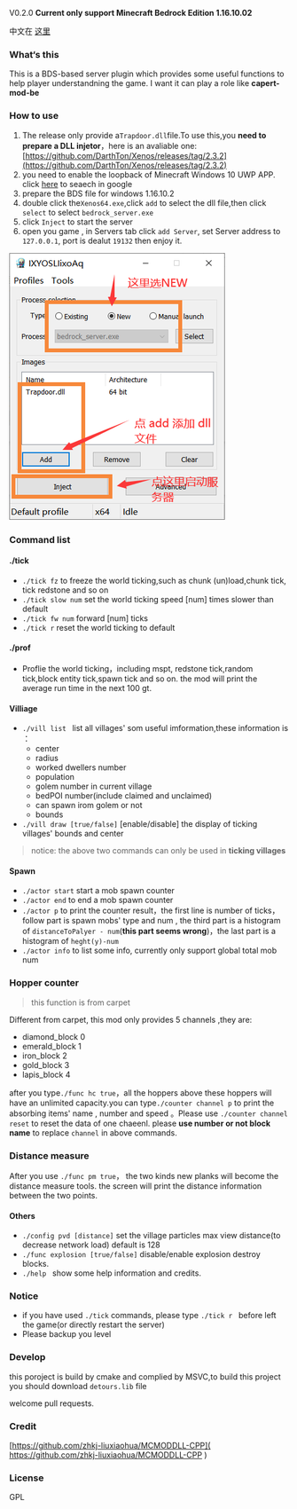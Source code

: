 V0.2.0 **Current only support Minecraft Bedrock Edition 1.16.10.02**

 中文在  [这里](https://github.com/hhhxiao/TrapDoor/blob/master/README-zh.md)

### What‘s this
This is a BDS-based server plugin which provides some useful functions to help player understandning the game. I want it can play a role like **capert-mod-be**
### How to use
1. The release only provide a`Trapdoor.dll`file.To use this,you **need to prepare a DLL injetor**，here is an avaliable one: [https://github.com/DarthTon/Xenos/releases/tag/2.3.2](https://github.com/DarthTon/Xenos/releases/tag/2.3.2) 
2. you need to enable the loopback of Minecraft Windows 10 UWP APP. click [here](https://www.google.com/search?sxsrf=ALeKk02SoLVvT6Rg8w5sAViKIJtnPDjx_Q%3A1601094611292&ei=08NuX5W6EcKbmAWT7KjwAg&q=how+to+enable+loopback+for+a+UWP+app&oq=how+to+enable+loopback+for+a+UWP+app&gs_lcp=CgZwc3ktYWIQAzoECCMQJzoFCCEQoAE6BwghEAoQoAFQkiNY_kpgmE5oA3AAeACAAdsDiAGHHpIBCDItMTEuMS4ymAEAoAEBqgEHZ3dzLXdpesABAQ&sclient=psy-ab&ved=0ahUKEwjV77qc_oXsAhXCDaYKHRM2Ci4Q4dUDCA0&uact=5) to seaech in google
3. prepare the BDS file for windows 1.16.10.2
4. double click the`Xenos64.exe`,click  `add`  to select the dll file,then click `select`  to select `bedrock_server.exe`
5. click `Inject` to start the server
6. open you game , in Servers tab  click `add Server`, set Server address  to `127.0.0.1`,  port is dealut `19132`  then enjoy it.

![](img/howto.png)


### Command list

#### ./tick

- `./tick fz`  to freeze the world ticking,such as chunk (un)load,chunk tick, tick redstone and so on 
- `./tick slow num` set the world ticking speed [num] times slower than default
- `./tick fw num` forward [num] ticks 
- `./tick r` reset the world ticking to default

#### ./prof

- Proflie the world ticking，including mspt, redstone tick,random tick,block entity tick,spawn tick and so on. the mod will print the average run time in the next 100 gt.

#### Villiage

- `./vill list ` list all villages' som useful  imformation,these information is ：
  - center
  - radius
  - worked dwellers number
  - population
  - golem number in current village
  - bedPOI  number(include claimed and unclaimed)
  - can spawn irom golem or not
  - bounds
- `./vill draw [true/false]` [enable/disable] the display of ticking villages' bounds and center 

> notice: the above two commands can only be used in **ticking villages**

#### Spawn

- `./actor start` start a mob spawn counter
- `./actor end`  to end a mob spawn counter
- `./actor p` to print the counter result，the first line is number of ticks，follow part  is spawn mobs' type and num , the third part is a histogram of `distanceToPalyer - num`(**this part seems wrong**)，the last part is a histogram of `heght(y)-num`
- `./actor info` to list some info, currently only support global total mob num

### Hopper counter

> this function is from carpet

Different from carpet, this mod only provides 5 channels ,they are:

- diamond_block 0
- emerald_block 1
- iron_block 2
- gold_block 3
- lapis_block 4

after you type`./func hc true`，all the hoppers above these hoppers will have an unlimited capacity.you can type`./counter channel p` to print the absorbing items' name , number and speed 。Please  use `./counter channel reset` to reset the data of one chaeenl.  please **use number or not block name** to replace `channel`  in above commands.

### Distance measure

After you use `./func pm true`， the two kinds new planks will become the distance measure tools. the screen will print the distance information between the two points. 

#### Others

- `./config pvd [distance]`  set the village particles max view distance(to decrease network load) default is 128 
- `./func explosion [true/false]`  disable/enable explosion destroy blocks.
- `./help ` show some help information and credits.

### Notice

- if you have used `./tick` commands, please type `./tick r ` before left the game(or directly restart the server) 
- Please backup you level

### Develop

this poroject is build by cmake and complied by MSVC,to build this project you should download  `detours.lib` file 

welcome pull requests.

### Credit
[https://github.com/zhkj-liuxiaohua/MCMODDLL-CPP]( https://github.com/zhkj-liuxiaohua/MCMODDLL-CPP )

### License

GPL